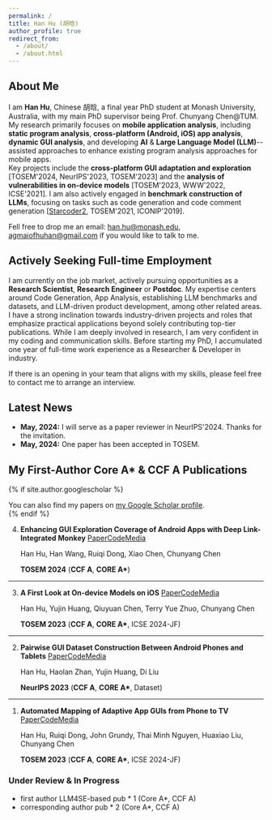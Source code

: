 ```yaml
---
permalink: /
title: Han Hu (胡晗)
author_profile: true
redirect_from: 
  - /about/
  - /about.html
---
```


## About Me

I am **Han Hu**, Chinese 胡晗, a final year PhD student at Monash University, Australia, with my main PhD supervisor being Prof. Chunyang Chen@TUM. \
My research primarily focuses on **mobile application analysis**, including **static program analysis**, **cross-platform (Android, iOS) app analysis**, **dynamic GUI analysis**, and developing **AI** & **Large Language Model (LLM)**--assisted approaches to enhance existing program analysis approaches for mobile apps.  
Key projects include the **cross-platform GUI adaptation and exploration** \[TOSEM'2024, NeurIPS'2023, TOSEM'2023\] and the **analysis of vulnerabilities in on-device models** \[TOSEM'2023, WWW'2022, ICSE'2021\]. I am also actively engaged in **benchmark construction of LLMs**, focusing on tasks such as code generation and code comment generation \[[Starcoder2](https://github.com/bigcode-project/starcoder2), TOSEM'2021, ICONIP'2019\].

Fell free to drop me an email: han.hu@monash.edu, agmaiofhuhan@gmail.com if you would like to talk to me. 


## Actively Seeking Full-time Employment

I am currently on the job market, actively pursuing opportunities as a **Research Scientist**, **Research Engineer** or **Postdoc**. My expertise centers around Code Generation, App Analysis, establishing LLM benchmarks and datasets, and LLM-driven product development, among other related areas.
I have a strong inclination towards industry-driven projects and roles that emphasize practical applications beyond solely contributing top-tier publications. While I am deeply involved in research, I am very confident in my coding and communication skills. Before starting my PhD, I accumulated one year of full-time work experience as a Researcher & Developer in industry.

If there is an opening in your team that aligns with my skills, please feel free to contact me to arrange an interview.


## Latest News

- **May, 2024:** I will serve as a paper reviewer in NeurIPS'2024. Thanks for the invitation.
- **May, 2024:** One paper has been accepted in TOSEM.


##  My First-Author Core A* & CCF A Publications

{% if site.author.googlescholar %}
  <div class="wordwrap">You can also find my papers on <a href="{{site.author.googlescholar}}">my Google Scholar profile</a>.</div>
{% endif %}

4. **Enhancing GUI Exploration Coverage of Android Apps with Deep Link-Integrated Monkey** [Paper](#)[Code](#)[Media](#)  
   
   Han Hu, Han Wang, Ruiqi Dong, Xiao Chen, Chunyang Chen  
   
   **TOSEM 2024** (**CCF A**, **CORE A\***)

---

3. **A First Look at On-device Models on iOS** [Paper](#)[Code](#)[Media](#)  
   
   Han Hu, Yujin Huang, Qiuyuan Chen, Terry Yue Zhuo, Chunyang Chen  
   
   **TOSEM 2023** (**CCF A**, **CORE A\***, ICSE 2024-JF)

---

2. **Pairwise GUI Dataset Construction Between Android Phones and Tablets** [Paper](#)[Code](#)[Media](#)  
   
   Han Hu, Haolan Zhan, Yujin Huang, Di Liu  
   
   **NeurIPS 2023** (**CCF A**, **CORE A\***, Dataset)

---

1. **Automated Mapping of Adaptive App GUIs from Phone to TV** [Paper](#)[Code](#)[Media](#)  
   
   Han Hu, Ruiqi Dong, John Grundy, Thai Minh Nguyen, Huaxiao Liu, Chunyang Chen  
   
   **TOSEM 2023** (**CCF A**, **CORE A\***, ICSE 2024-JF)



  ### Under Review & In Progress
- first author LLM4SE-based pub * 1 (Core A*, CCF A)
- corresponding author pub * 2 (Core A*, CCF A)

